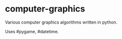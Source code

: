 # computer-graphics


Various computer graphics algorithms written in python.

Uses #pygame, #datetime.

